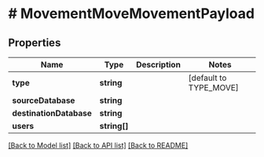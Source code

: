 # # MovementMoveMovementPayload

## Properties

Name | Type | Description | Notes
------------ | ------------- | ------------- | -------------
**type** | **string** |  | [default to TYPE_MOVE]
**sourceDatabase** | **string** |  |
**destinationDatabase** | **string** |  |
**users** | **string[]** |  |

[[Back to Model list]](../../README.md#models) [[Back to API list]](../../README.md#endpoints) [[Back to README]](../../README.md)
